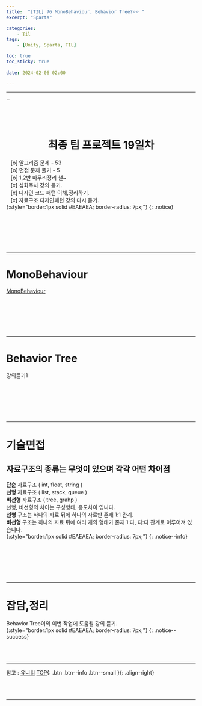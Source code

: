 ```yaml
---
title:  "[TIL] 76 MonoBehaviour, Behavior Tree?⭐⭐ "
excerpt: "Sparta"

categories:
    - Til
tags:
    - [Unity, Sparta, TIL]

toc: true
toc_sticky: true
 
date: 2024-02-06 02:00

---
```

- - -

``

<BR><BR>

<center><H1>  최종 팀 프로젝트 19일차  </H1></center>

&nbsp;&nbsp; [o] 알고리즘 문제  - 53  
&nbsp;&nbsp; [o] 면접 문제 풀기 - 5     
&nbsp;&nbsp; [o] 1,2반 마무리정리  챌~   
&nbsp;&nbsp; [x] 심화주차 강의 듣기.   
&nbsp;&nbsp; [x] 디자인 코드 패턴 이해,정리하기.   
&nbsp;&nbsp; [x] 자료구조 디자인패턴 강의 다시 듣기.   
{:style="border:1px solid #EAEAEA; border-radius: 7px;"}
{: .notice}  

<br><br><br><br><br>
- - - 

# MonoBehaviour  
[MonoBehaviour](https://docs.unity3d.com/kr/2021.1/ScriptReference/MonoBehaviour.html)

<br><br><br><br><br>
- - - 

# Behavior Tree
강의듣기1


<br><br><br><br><br>
- - - 

# 기술면접
## 자료구조의 종류는 무엇이 있으며 각각 어떤 차이점
**단순** 자료구조 ( int, float, string )  
**선형** 자료구조 ( list, stack, queue )  
**비선형** 자료구조 ( tree, grahp )  
선형, 비선형의 차이는 구성형태, 용도차이 입니다.  
**선형** 구조는 하나의 자료 뒤에 하나의 자료만 존재 1:1 관계.  
**비선형** 구조는 하나의 자료 뒤에 여러 개의 형태가 존재 1:다, 다:다 관계로 이루어져 있습니다.  
{:style="border:1px solid #EAEAEA; border-radius: 7px;"}
{: .notice--info} 

<br><br><br><br><br>
- - - 

# 잡담,정리
Behavior Tree이외 이번 작업에 도움될 강의 듣기.  
{:style="border:1px solid #EAEAEA; border-radius: 7px;"}
{: .notice--success}  


<br><br>
- - -

참고 : [유니티](https://docs.unity3d.com/kr/)
[TOP](#){: .btn .btn--info .btn--small }{: .align-right}


<br><br>
- - -
